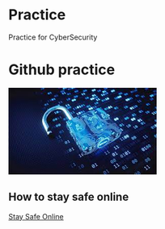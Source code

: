 # Practice
Practice for CyberSecurity
# Github practice 
![CyberSecurity](images.jpg)
## How to stay safe online
[Stay Safe Online](https://staysafeonline.org/stay-safe-online/)

